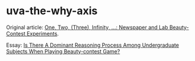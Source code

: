 # uva-the-why-axis

Original article: [One, Two, (Three), Infinity, ...: Newspaper and Lab Beauty-Contest Experiments](https://www.jstor.org/stable/3083273).

Essay: [Is There A Dominant Reasoning Process Among Undergraduate Subjects When Playing Beauty-contest Game?](https://drive.google.com/file/d/1jRLI2Kba9svGR_RUP4liU8PCDhO8pBBk/view?usp=sharing)
